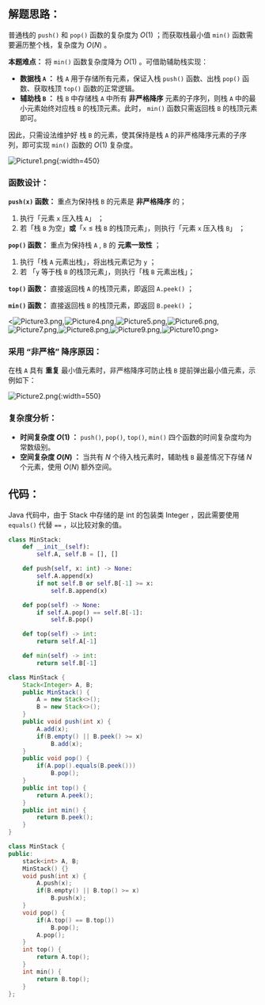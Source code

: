 ## 解题思路：

普通栈的 `push()` 和 `pop()` 函数的复杂度为 $O(1)$ ；而获取栈最小值 `min()` 函数需要遍历整个栈，复杂度为 $O(N)$ 。

**本题难点：** 将 `min()` 函数复杂度降为 $O(1)$ 。可借助辅助栈实现：

- **数据栈 `A` ：** 栈 `A` 用于存储所有元素，保证入栈 `push()` 函数、出栈 `pop()` 函数、获取栈顶 `top()` 函数的正常逻辑。  
- **辅助栈 `B` ：** 栈 `B` 中存储栈 `A` 中所有 **非严格降序** 元素的子序列，则栈 `A` 中的最小元素始终对应栈 `B` 的栈顶元素。此时， `min()` 函数只需返回栈 `B` 的栈顶元素即可。

因此，只需设法维护好 栈 `B` 的元素，使其保持是栈 `A` 的非严格降序元素的子序列，即可实现 `min()` 函数的 $O(1)$ 复杂度。

![Picture1.png](https://pic.leetcode-cn.com/1599880866-aLaPYz-Picture1.png){:width=450}

### 函数设计：

**`push(x)` 函数：** 重点为保持栈 `B` 的元素是 **非严格降序** 的；

1. 执行「元素 `x` 压入栈 `A`」 ；
2. 若「栈 `B` 为空」**或**「`x` $\leq$ 栈 `B` 的栈顶元素」，则执行「元素 `x` 压入栈 `B`」 ；

**`pop()` 函数：** 重点为保持栈 `A` , `B` 的 **元素一致性** ；

1. 执行「栈 `A` 元素出栈」，将出栈元素记为 `y` ；
2. 若 「`y` 等于栈 `B` 的栈顶元素」，则执行「栈 `B` 元素出栈」；

**`top()` 函数：** 直接返回栈 `A` 的栈顶元素，即返回 `A.peek()` ；

**`min()` 函数：** 直接返回栈 `B` 的栈顶元素，即返回 `B.peek()` ；

<![Picture3.png](https://pic.leetcode-cn.com/1599880866-bYSlQk-Picture3.png),![Picture4.png](https://pic.leetcode-cn.com/1599880866-sQSkFc-Picture4.png),![Picture5.png](https://pic.leetcode-cn.com/1599880866-mcXiyv-Picture5.png),![Picture6.png](https://pic.leetcode-cn.com/1599880866-GrbVAi-Picture6.png),![Picture7.png](https://pic.leetcode-cn.com/1599880866-CJnETD-Picture7.png),![Picture8.png](https://pic.leetcode-cn.com/1599880866-wqhJmV-Picture8.png),![Picture9.png](https://pic.leetcode-cn.com/1599880866-hBNKsi-Picture9.png),![Picture10.png](https://pic.leetcode-cn.com/1599880866-OQhXhy-Picture10.png)>

### 采用 “非严格” 降序原因：

在栈 `A` 具有 **重复** 最小值元素时，非严格降序可防止栈 `B` 提前弹出最小值元素，示例如下：

![Picture2.png](https://pic.leetcode-cn.com/1600086305-BSfBJu-Picture2.png){:width=550}

### 复杂度分析：

- **时间复杂度 $O(1)$ ：** `push()`, `pop()`, `top()`, `min()` 四个函数的时间复杂度均为常数级别。
- **空间复杂度 $O(N)$ ：** 当共有 $N$ 个待入栈元素时，辅助栈 `B` 最差情况下存储 $N$ 个元素，使用 $O(N)$ 额外空间。

## 代码：

Java 代码中，由于 Stack 中存储的是 int 的包装类 Integer ，因此需要使用 `equals()` 代替 `==` ，以比较对象的值。

```Python []
class MinStack:
    def __init__(self):
        self.A, self.B = [], []

    def push(self, x: int) -> None:
        self.A.append(x)
        if not self.B or self.B[-1] >= x:
            self.B.append(x)

    def pop(self) -> None:
        if self.A.pop() == self.B[-1]:
            self.B.pop()

    def top(self) -> int:
        return self.A[-1]

    def min(self) -> int:
        return self.B[-1]
```

```Java []
class MinStack {
    Stack<Integer> A, B;
    public MinStack() {
        A = new Stack<>();
        B = new Stack<>();
    }
    public void push(int x) {
        A.add(x);
        if(B.empty() || B.peek() >= x)
            B.add(x);
    }
    public void pop() {
        if(A.pop().equals(B.peek()))
            B.pop();
    }
    public int top() {
        return A.peek();
    }
    public int min() {
        return B.peek();
    }
}
```

```C++ []
class MinStack {
public:
    stack<int> A, B;
    MinStack() {}
    void push(int x) {
        A.push(x);
        if(B.empty() || B.top() >= x)
            B.push(x);
    }
    void pop() {
        if(A.top() == B.top())
            B.pop();
        A.pop();
    }
    int top() {
        return A.top();
    }
    int min() {
        return B.top();
    }
};
```
